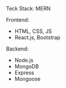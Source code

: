 Teck Stack: MERN

Frontend:
- HTML, CSS, JS
- React.js, Bootstrap

Backend:
- Node.js
- MongoDB
- Express
- Mongoose

